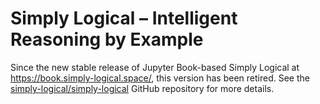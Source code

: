 # Simply Logical – Intelligent Reasoning by Example #
Since the new stable release of Jupyter Book-based Simply Logical at
<https://book.simply-logical.space/>, this version has been retired.
See the [simply-logical/simply-logical](https://github.com/simply-logical/simply-logical)
GitHub repository for more details.
